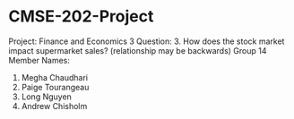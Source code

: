 # CMSE-202-Project
Project: Finance and Economics 3 
Question: 3. How does the stock market impact supermarket sales? (relationship may be backwards) 
Group 14
Member Names:
1. Megha Chaudhari
2. Paige Tourangeau
3. Long Nguyen
4. Andrew Chisholm
